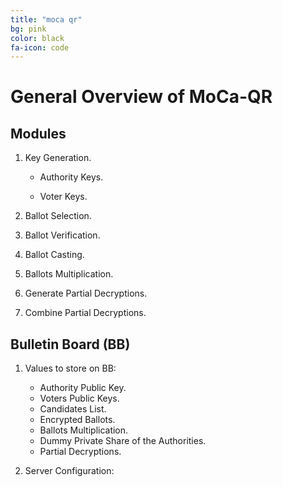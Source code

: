 ```yaml
---
title: "moca qr"
bg: pink
color: black
fa-icon: code
---
```


# General Overview of MoCa-QR

## Modules

1. Key Generation.
    - Authority Keys.
    
    - Voter Keys.
    
2. Ballot Selection.

3. Ballot Verification.

4. Ballot Casting.

5. Ballots Multiplication.

6. Generate Partial Decryptions.

7. Combine Partial Decryptions.


## Bulletin Board (BB)

1. Values to store on BB:
    - Authority Public Key.
    - Voters Public Keys.
    - Candidates List.
    - Encrypted Ballots.
    - Ballots Multiplication.
    - Dummy Private Share of the Authorities.
    - Partial Decryptions.
    
2. Server Configuration: